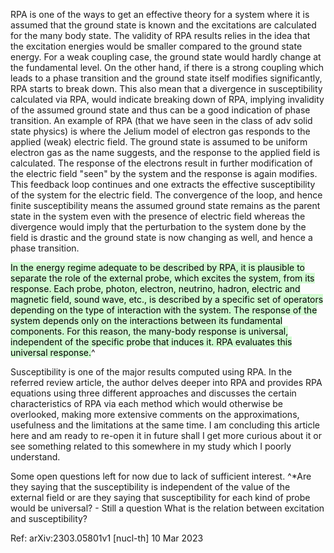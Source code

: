 RPA is one of the ways to get an effective theory for a system where it is assumed that the ground state is known and the excitations are calculated for the many body state. The validity of RPA results relies in the idea that the excitation energies would be smaller compared to the ground state energy. For a weak coupling case, the ground state would hardly change at the fundamental level. On the other hand, if there is a strong coupling which leads to a phase transition and the ground state itself modifies significantly, RPA starts to break down. This also mean that a divergence in susceptibility calculated via RPA, would indicate breaking down of RPA, implying invalidity of the assumed ground state and thus can be a good indication of phase transition.
An example of RPA (that we have seen in the class of adv solid state physics) is where the Jelium model of electron gas responds to the applied (weak) electric field. The ground state is assumed to be uniform electron gas as the name suggests, and the response to the applied field is calculated. The response of the electrons result in further modification of the electric field "seen" by the system and the response is again modifies. This feedback loop continues and one extracts the effective susceptibility of the system for the electric field. The convergence of the loop, and hence finite susceptibility means the assumed ground state remains as the parent state in the system even with the presence of electric field whereas the divergence would imply that the perturbation to the system done by the field is drastic and the ground state is now changing as well, and hence a phase transition.

<mark style="background: #BBFABBA6;">In the energy regime adequate to be described by RPA, it is plausible to separate the role of the external probe, which excites the system, from its response. Each probe, photon, electron, neutrino, hadron, electric and magnetic field, sound wave, etc., is described by a specific set of operators depending on the type of interaction with the system. The response of the system depends only on the interactions between its fundamental components. For this reason, the many-body response is universal, independent of the specific probe that induces it. RPA evaluates this universal response.</mark>^

Susceptibility is one of the major results computed using RPA. In the referred review article, the author delves deeper into RPA and provides RPA equations using three different approaches and discusses the certain characteristics of RPA via each method which would otherwise be overlooked, making more extensive comments on the approximations, usefulness and the limitations at the same time.
I am concluding this article here and am ready to re-open it in future shall I get more curious about it or see something related to this somewhere in my study which I poorly understand.

Some open questions left for now due to lack of sufficient interest.
^*Are they saying that the susceptibility is independent of the value of the external field or are they saying that susceptibility for each kind of probe would be universal? - Still a question
What is the relation between excitation and susceptibility?

Ref: arXiv:2303.05801v1 [nucl-th] 10 Mar 2023
